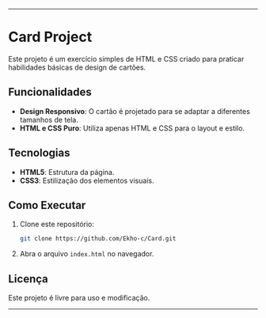 
---

# Card Project

Este projeto é um exercício simples de HTML e CSS criado para praticar habilidades básicas de design de cartões.

## Funcionalidades

- **Design Responsivo**: O cartão é projetado para se adaptar a diferentes tamanhos de tela.
- **HTML e CSS Puro**: Utiliza apenas HTML e CSS para o layout e estilo.

## Tecnologias

- **HTML5**: Estrutura da página.
- **CSS3**: Estilização dos elementos visuais.

## Como Executar

1. Clone este repositório:
   ```bash
   git clone https://github.com/Ekho-c/Card.git
   ```

2. Abra o arquivo `index.html` no navegador.

## Licença

Este projeto é livre para uso e modificação.

---
